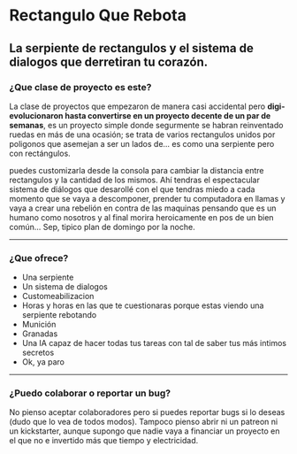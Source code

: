 # Rectangulo Que Rebota
## La serpiente de rectangulos y el sistema de dialogos que derretiran tu corazón.
### ¿Que clase de proyecto es este?
La clase de proyectos que empezaron de manera casi accidental pero
**digi-evolucionaron hasta convertirse en un proyecto decente de un par
de semanas**, es un proyecto simple donde segurmente se habran reinventado
ruedas en más de una ocasión; se trata de varios rectangulos unidos por
poligonos que asemejan a ser un lados de... es como una serpiente pero
con rectángulos.

puedes customizarla desde la consola para cambiar la distancia entre rectangulos
y la cantidad de los mismos. Ahí tendras el espectacular sistema de diálogos que
desarollé con el que tendras miedo a cada momento que se vaya a descomponer,
prender tu computadora en llamas y vaya a crear una rebelión en contra de las
maquinas pensando que es un humano como nosotros y al final morira heroicamente
en pos de un bien común... Sep, tipico plan de domingo por la noche.

---
### ¿Que ofrece?
* Una serpiente
* Un sistema de dialogos
* Customeabilizacion
* Horas y horas en las que te cuestionaras porque estas viendo una serpiente rebotando
* Munición
* Granadas
* Una IA capaz de hacer todas tus tareas con tal de saber tus más intimos secretos
* Ok, ya paro

---

### ¿Puedo colaborar o reportar un bug?
No pienso aceptar colaboradores pero si puedes reportar bugs si lo deseas (dudo
que lo vea de todos modos). Tampoco pienso abrir ni un patreon ni un kickstarter,
aunque supongo que nadie vaya a financiar un proyecto en el que no e invertido
más que tiempo y electricidad.
